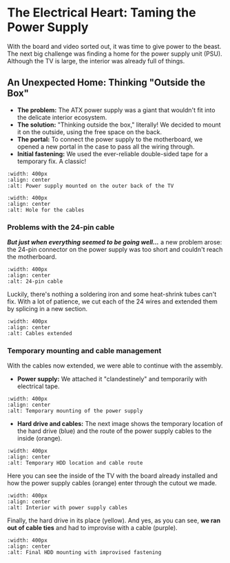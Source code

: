 # The Electrical Heart: Taming the Power Supply

With the board and video sorted out, it was time to give power to the beast. The next big challenge was finding a home for the power supply unit (PSU). Although the TV is large, the interior was already full of things.

## An Unexpected Home: Thinking "Outside the Box"

  - **The problem:** The ATX power supply was a giant that wouldn't fit into the delicate interior ecosystem.
  - **The solution:** "Thinking outside the box," literally\! We decided to mount it on the outside, using the free space on the back.
  - **The portal:** To connect the power supply to the motherboard, we opened a new portal in the case to pass all the wiring through.
  - **Initial fastening:** We used the ever-reliable double-sided tape for a temporary fix. A classic\!

<!-- end list -->

```{image} /_static/img/10.png
:width: 400px
:align: center
:alt: Power supply mounted on the outer back of the TV
```

```{image} /_static/img/11.png
:width: 400px
:align: center
:alt: Hole for the cables
```

### Problems with the 24-pin cable

***But just when everything seemed to be going well...*** a new problem arose: the 24-pin connector on the power supply was too short and couldn't reach the motherboard.

```{image} /_static/img/12.png
:width: 400px
:align: center
:alt: 24-pin cable
```

Luckily, there's nothing a soldering iron and some heat-shrink tubes can't fix. With a lot of patience, we cut each of the 24 wires and extended them by splicing in a new section.

```{image} /_static/img/15.png
:width: 400px
:align: center
:alt: Cables extended
```

### Temporary mounting and cable management

With the cables now extended, we were able to continue with the assembly.

  - **Power supply:** We attached it "clandestinely" and temporarily with electrical tape.

<!-- end list -->

```{image} /_static/img/16.png
:width: 400px
:align: center
:alt: Temporary mounting of the power supply
```

  - **Hard drive and cables:** The next image shows the temporary location of the hard drive (blue) and the route of the power supply cables to the inside (orange).

<!-- end list -->

```{image} /_static/img/17.png
:width: 400px
:align: center
:alt: Temporary HDD location and cable route
```

Here you can see the inside of the TV with the board already installed and how the power supply cables (orange) enter through the cutout we made.

```{image} /_static/img/18.png
:width: 400px
:align: center
:alt: Interior with power supply cables
```

Finally, the hard drive in its place (yellow). And yes, as you can see, **we ran out of cable ties** and had to improvise with a cable (purple).

```{image} /_static/img/20.png
:width: 400px
:align: center
:alt: Final HDD mounting with improvised fastening
```
